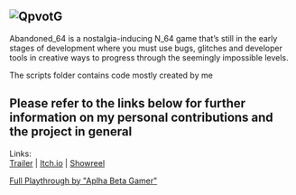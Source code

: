 ![QpvotG](https://user-images.githubusercontent.com/59093470/156415239-1dc8546e-aaf2-4b83-ba5d-afff53db933c.png)
---------
Abandoned_64 is a nostalgia-inducing N_64 game that’s still in the early stages of development where you must use bugs, glitches and developer tools in creative ways to progress through the seemingly impossible levels.

The scripts folder contains code mostly created by me

Please refer to the links below for further information on my personal contributions and the project in general
---------
Links:  
<a href="https://www.youtube.com/watch?v=nJug7Mf8hVU">Trailer</a> | <a href="https://l4ndo.itch.io/abandoned-64">Itch.io</a> | <a href="https://www.youtube.com/watch?v=W2zVl0yd2QQ">Showreel</a>  

<a href="https://www.youtube.com/watch?v=NU2XC5HwkD8&t=761s">Full Playthrough by "Aplha Beta Gamer"</a>
